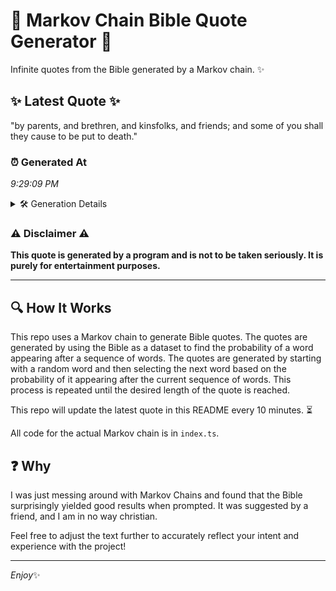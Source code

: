 # 📖 Markov Chain Bible Quote Generator 📖

Infinite quotes from the Bible generated by a Markov chain. ✨

## ✨ Latest Quote ✨
"by parents, and brethren, and kinsfolks, and friends; and some of you shall they cause to be put to death."

### ⏰ Generated At
*9:29:09 PM*

<details>
    <summary>🛠️ Generation Details</summary>
    <p>
        <strong>🌱 Seed:</strong> by<br>
        <strong>🔄 Iterations:</strong> 19<br>
        <strong>📜 Context History:</strong><br>[ by ]: parents,<br>[ by, parents, ]: and<br>[ by, parents,, and ]: brethren,<br>[ by, parents,, and, brethren, ]: and<br>[ by, parents,, and, brethren,, and ]: kinsfolks,<br>[ by, parents,, and, brethren,, and, kinsfolks, ]: and<br>[ parents,, and, brethren,, and, kinsfolks,, and ]: friends;<br>[ and, brethren,, and, kinsfolks,, and, friends; ]: and<br>[ brethren,, and, kinsfolks,, and, friends;, and ]: some<br>[ and, kinsfolks,, and, friends;, and, some ]: of<br>[ kinsfolks,, and, friends;, and, some, of ]: you<br>[ and, friends;, and, some, of, you ]: shall<br>[ friends;, and, some, of, you, shall ]: they<br>[ and, some, of, you, shall, they ]: cause<br>[ some, of, you, shall, they, cause ]: to<br>[ of, you, shall, they, cause, to ]: be<br>[ you, shall, they, cause, to, be ]: put<br>[ shall, they, cause, to, be, put ]: to<br>[ they, cause, to, be, put, to ]: death.<br>
    </p>
</details>

### ⚠️ Disclaimer ⚠️
**This quote is generated by a program and is not to be taken seriously. It is purely for entertainment purposes.**

---

## 🔍 How It Works

This repo uses a Markov chain to generate Bible quotes. The quotes are generated by using the Bible as a dataset to find the probability of a word appearing after a sequence of words. The quotes are generated by starting with a random word and then selecting the next word based on the probability of it appearing after the current sequence of words. This process is repeated until the desired length of the quote is reached.

This repo will update the latest quote in this README every 10 minutes. ⏳

All code for the actual Markov chain is in `index.ts`.

## ❓ Why

I was just messing around with Markov Chains and found that the Bible surprisingly yielded good results when prompted. 
It was suggested by a friend, and I am in no way christian.

Feel free to adjust the text further to accurately reflect your intent and experience with the project!

---

*Enjoy*✨
